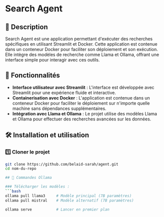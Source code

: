 # Search Agent

## 📌 Description
Search Agent est une application permettant d'exécuter des recherches spécifiques en utilisant Streamlit et Docker. Cette application est contenue dans un conteneur Docker pour faciliter son déploiement et son exécution. Elle intègre des modèles de recherche comme Llama et Ollama, offrant une interface simple pour interagir avec ces outils.

## 🚀 Fonctionnalités
- **Interface utilisateur avec Streamlit** : L'interface est développée avec Streamlit pour une expérience fluide et interactive.
- **Containerisation avec Docker** : L'application est contenue dans un conteneur Docker pour faciliter le déploiement sur n'importe quelle machine sans dépendances supplémentaires.
- **Intégration avec Llama et Ollama** : Le projet utilise des modèles Llama et Ollama pour effectuer des recherches avancées sur les données.

## 🛠 Installation et utilisation

### 1️⃣ **Cloner le projet**
```sh
git clone https://github.com/belaid-sarah/agent.git
cd nom-du-repo

## 🦙 Commandes Ollama

### Télécharger les modèles :
```bash
ollama pull llama3     # Modèle principal (7B paramètres)
ollama pull mistral    # Modèle alternatif (7B paramètres)

ollama serve           # Lancer en premier plan
